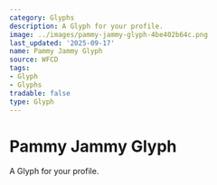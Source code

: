 ```yaml
---
category: Glyphs
description: A Glyph for your profile.
image: ../images/pammy-jammy-glyph-4be402b64c.png
last_updated: '2025-09-17'
name: Pammy Jammy Glyph
source: WFCD
tags:
- Glyph
- Glyphs
tradable: false
type: Glyph
---
```


# Pammy Jammy Glyph

A Glyph for your profile.

